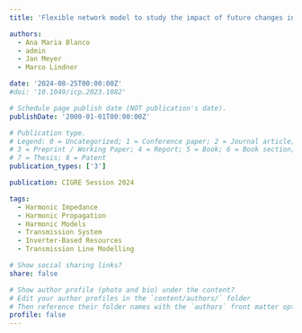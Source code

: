 ```yaml
---
title: 'Flexible network model to study the impact of future changes in transmission systems on harmonic levels and impedance'

authors:
  - Ana Maria Blanco
  - admin
  - Jan Meyer
  - Marco Lindner

date: '2024-08-25T00:00:00Z'
#doi: '10.1049/icp.2023.1082'

# Schedule page publish date (NOT publication's date).
publishDate: '2000-01-01T00:00:00Z'

# Publication type.
# Legend: 0 = Uncategorized; 1 = Conference paper; 2 = Journal article;
# 3 = Preprint / Working Paper; 4 = Report; 5 = Book; 6 = Book section;
# 7 = Thesis; 8 = Patent
publication_types: ['3']

publication: CIGRE Session 2024

tags:
  - Harmonic Impedance
  - Harmonic Propagation
  - Harmonic Models
  - Transmission System
  - Inverter-Based Resources
  - Transmission Line Modelling

# Show social sharing links?
share: false

# Show author profile (photo and bio) under the content?
# Edit your author profiles in the `content/authors/` folder
# Then reference their folder names with the `authors` front matter option above
profile: false
---
```

